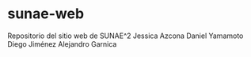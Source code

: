 # sunae-web
Repositorio del sitio web de SUNAE^2
Jessica Azcona
Daniel Yamamoto
Diego Jiménez
Alejandro Garnica